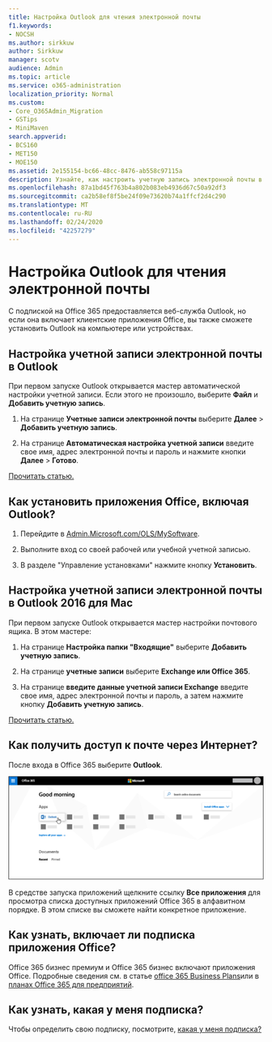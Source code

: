 ```yaml
---
title: Настройка Outlook для чтения электронной почты
f1.keywords:
- NOCSH
ms.author: sirkkuw
author: Sirkkuw
manager: scotv
audience: Admin
ms.topic: article
ms.service: o365-administration
localization_priority: Normal
ms.custom:
- Core_O365Admin_Migration
- GSTips
- MiniMaven
search.appverid:
- BCS160
- MET150
- MOE150
ms.assetid: 2e155154-bc66-48cc-8476-ab558c97115a
description: Узнайте, как настроить учетную запись электронной почты в Outlook для Windows и Mac, а также об установке приложений Office и доступе к электронным письмам в Интернете.
ms.openlocfilehash: 87a1bd45f763b4a802b083eb4936d67c50a92df3
ms.sourcegitcommit: ca2b58ef8f5be24f09e73620b74a1ffcf2d4c290
ms.translationtype: MT
ms.contentlocale: ru-RU
ms.lasthandoff: 02/24/2020
ms.locfileid: "42257279"
---
```

# <a name="set-up-outlook-to-read-email"></a>Настройка Outlook для чтения электронной почты

С подпиской на Office 365 предоставляется веб-служба Outlook, но если она включает клиентские приложения Office, вы также сможете установить Outlook на компьютере или устройствах.
  
## <a name="set-up-an-email-account-in-outlook"></a>Настройка учетной записи электронной почты в Outlook

При первом запуске Outlook открывается мастер автоматической настройки учетной записи. Если этого не произошло, выберите **Файл** и **Добавить учетную запись**.
  
1. На странице **Учетные записи электронной почты** выберите **Далее** \> **Добавить учетную запись**.
    
2. На странице **Автоматическая настройка учетной записи** введите свое имя, адрес электронной почты и пароль и нажмите кнопки **Далее** \> **Готово**.
    
[Прочитать статью.](https://support.office.com/article/6e27792a-9267-4aa4-8bb6-c84ef146101b.aspx)
  
## <a name="how-do-i-install-the-office-apps-including-outlook"></a>Как установить приложения Office, включая Outlook?

1. Перейдите в [Admin.Microsoft.com/OLS/MySoftware](https://admin.microsoft.com/OLS/MySoftware.aspx).
    
2. Выполните вход со своей рабочей или учебной учетной записью.
    
3. В разделе "Управление установками" нажмите кнопку **Установить**.
    
## <a name="set-up-an-email-account-in-outlook-2016-for-mac"></a>Настройка учетной записи электронной почты в Outlook 2016 для Mac

При первом запуске Outlook открывается мастер настройки почтового ящика. В этом мастере: 
  
1. На странице **Настройка папки "Входящие"** выберите **Добавить учетную запись**.
    
2. На странице **учетные записи** выберите **Exchange или Office 365**.
    
3. На странице **введите данные учетной записи Exchange** введите свое имя, адрес электронной почты и пароль, а затем нажмите кнопку **Добавить учетную запись**.
    
[Прочитать статью.](https://support.office.com/article/6e27792a-9267-4aa4-8bb6-c84ef146101b.aspx#PickTab=Outlook_for_Mac) 
  
## <a name="how-do-i-access-my-mail-online"></a>Как получить доступ к почте через Интернет?

После входа в Office 365 выберите **Outlook**.
  
![Домашняя страница Office 365 с выделенным приложением Outlook](../media/3ceee838-9d85-4af3-95a6-fbcee11036f4.png)
  
В средстве запуска приложений щелкните ссылку **Все приложения** для просмотра списка доступных приложений Office 365 в алфавитном порядке. В этом списке вы сможете найти конкретное приложение. 
  
## <a name="how-do-i-know-if-my-subscription-includes-office-apps"></a>Как узнать, включает ли подписка приложения Office?

Office 365 бизнес премиум и Office 365 бизнес включают приложения Office. Подробные сведения см. в статье [office 365 Business Plans](https://go.microsoft.com/fwlink/p/?LinkId=723731)или в [планах Office 365 для предприятий](https://go.microsoft.com/fwlink/p/?LinkId=800029).
  
## <a name="how-do-i-determine-what-subscription-i-have"></a>Как узнать, какая у меня подписка?

Чтобы определить свою подписку, посмотрите, [какая у меня подписка?](../admin-overview/what-subscription-do-i-have.md)
  

